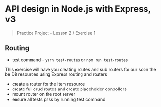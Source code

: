 # API design in Node.js with Express, v3

> Practice Project - Lesson 2 / Exercise 1

## Routing

- test command - `yarn test-routes` or `npm run test-routes`

This exercise will have you creating routes and sub routers for our soon the be DB resources using Express routing and routers

- create a router for the Item resource
- create full crud routes and create placeholder controllers
- mount router on the root server
- ensure all tests pass by running test command
